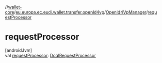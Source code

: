 //[wallet-core](../../../index.md)/[eu.europa.ec.eudi.wallet.transfer.openId4vp](../index.md)/[OpenId4VpManager](index.md)/[requestProcessor](request-processor.md)

# requestProcessor

[androidJvm]\
val [requestProcessor](request-processor.md): [DcqlRequestProcessor](../../eu.europa.ec.eudi.wallet.transfer.openId4vp.dcql/-dcql-request-processor/index.md)

